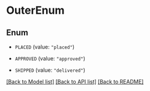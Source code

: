 # OuterEnum

## Enum


* `PLACED` (value: `"placed"`)

* `APPROVED` (value: `"approved"`)

* `SHIPPED` (value: `"delivered"`)


[[Back to Model list]](../README.md#documentation-for-models) [[Back to API list]](../README.md#documentation-for-api-endpoints) [[Back to README]](../README.md)


